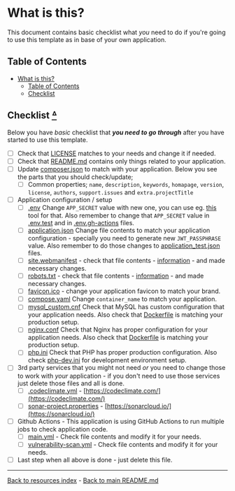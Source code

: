 # What is this?

This document contains basic checklist what _you_ need to do if you're going to
use this template as in base of your own application.

## Table of Contents

* [What is this?](#what-is-this)
  * [Table of Contents](#table-of-contents)
  * [Checklist](#checklist-table-of-contents)

## Checklist [ᐞ](#table-of-contents)

Below you have _basic_ checklist that **_you need to go through_** after you have
started to use this template.

* [ ] Check that [LICENSE](../LICENSE) matches to your needs and change it if
      needed.
* [ ] Check that [README.md](../README.md) contains only things related to your
      application.
* [ ] Update [composer.json](../composer.json) to match with your application.
      Below you see the parts that you should check/update;
  * [ ] Common properties; `name`, `description`, `keywords`, `homapage`,
        `version`, `license`, `authors`, `support.issues` and
        `extra.projectTitle`
* [ ] Application configuration / setup
  * [ ] [.env](../.env) Change `APP_SECRET` value with new one, you can use
        eg. [this](http://nux.net/secret) tool for that. Also remember to
        change that `APP_SECRET` value in [.env.test](../.env.test) and in
        [.env.gh-actions](../.env.gh-actions) files.
  * [ ] [application.json](../secrets/application.json) Change file contents
        to match your application configuration - specially you need to
        generate new `JWT_PASSPHRASE` value. Also remember to do those
        changes to [application_test.json](../secrets/application_test.json)
        files.
  * [ ] [site.webmanifest](../public/site.webmanifest) - check that file
        contents - [information](https://developer.mozilla.org/en-US/docs/Web/Manifest)
        - and made necessary changes.
  * [ ] [robots.txt](../public/robots.txt) - check that file contents -
        [information](https://developers.google.com/search/docs/advanced/robots/intro)
        - and made necessary changes.
  * [ ] [favicon.ico](../public/favicon.ico) - change your application favicon
        to match your brand.
  * [ ] [compose.yaml](../compose.yaml) Change `container_name` to
        match your application.
  * [ ] [mysql_custom.cnf](../docker/mysql/mysql_custom.cnf) Check that MySQL
        has custom configuration that your application needs. Also check that
        [Dockerfile](../docker/mysql/Dockerfile) is matching your production
        setup.
  * [ ] [nginx.conf](../docker/nginx/nginx.conf) Check that Nginx has proper
        configuration for your application needs. Also check that
        [Dockerfile](../docker/mysql/Dockerfile) is matching your production
        setup.
  * [ ] [php.ini](../docker/php/php.ini) Check that PHP has proper production
        configuration. Also check [php-dev.ini](../docker/php/php-dev.ini) for
        development environment setup.
* [ ] 3rd party services that you might not need _or_ you need to change those
      to work with _your_ application - if you don't need to use those services
      just delete those files and all is done.
  * [ ] [.codeclimate.yml](../.codeclimate.yml) - [https://codeclimate.com/](https://codeclimate.com/)
  * [ ] [sonar-project.properties](../sonar-project.properties) - [https://sonarcloud.io/](https://sonarcloud.io/)
* [ ] Github Actions - This application is using GitHub Actions to run multiple
      jobs to check application code.
  * [ ] [main.yml](../.github/workflows/main.yml) - Check file contents and
        modify it for your needs.
  * [ ] [vulnerability-scan.yml](../.github/workflows/vulnerability-scan.yml) -
        Check file contents and modify it for your needs.
* [ ] Last step when all above is done - just delete this file.

---

[Back to resources index](README.md) - [Back to main README.md](../README.md)
